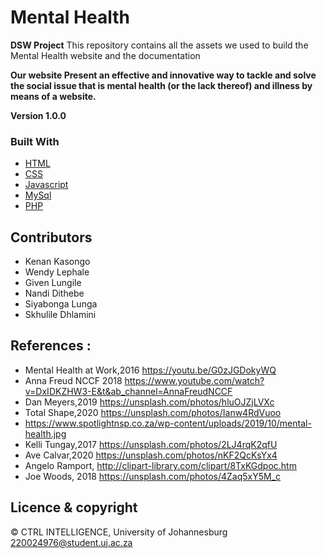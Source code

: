 # Mental Health
**DSW Project**
This repository contains all the assets we used to build the Mental Health website and the documentation 

**Our website Present an effective and innovative way to tackle and solve the social issue that is mental health (or the lack thereof) and illness by means of a website.**

**Version 1.0.0**
### Built With


* [HTML](https://www.w3.org/)
* [CSS](https://www.w3.org/)
* [Javascript](https://www.javascript.com/)
* [MySql](https://www.mysql.com/)
* [PHP](https://www.php.net/)

## Contributors
- Kenan Kasongo 
- Wendy Lephale
- Given Lungile
- Nandi Dithebe
- Siyabonga Lunga
- Skhulile Dhlamini
## References :
   - Mental Health at Work,2016 https://youtu.be/G0zJGDokyWQ
   - Anna Freud NCCF 2018 https://www.youtube.com/watch?v=DxIDKZHW3-E&t&ab_channel=AnnaFreudNCCF
   - Dan Meyers,2019 https://unsplash.com/photos/hluOJZjLVXc
   - Total Shape,2020 https://unsplash.com/photos/Ianw4RdVuoo
   - https://www.spotlightnsp.co.za/wp-content/uploads/2019/10/mental-health.jpg
   - Kelli Tungay,2017 https://unsplash.com/photos/2LJ4rqK2qfU
   - Ave Calvar,2020 https://unsplash.com/photos/nKF2QcKsYx4
   - Angelo Ramport, http://clipart-library.com/clipart/8TxKGdpoc.htm
   - Joe Woods, 2018 https://unsplash.com/photos/4Zaq5xY5M_c




## Licence & copyright
© CTRL INTELLIGENCE, University of Johannesburg 
220024976@student.uj.ac.za
